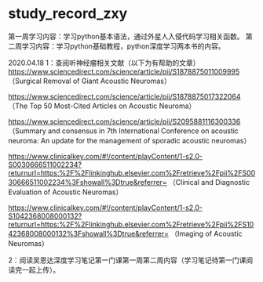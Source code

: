 # study_record_zxy
第一周学习内容：学习python基本语法，通过外星人入侵代码学习相关函数。
第二周学习内容：学习python基础教程，python深度学习两本书的内容。


2020.04.18 1：查阅听神经瘤相关文献（以下为有帮助的文章）
https://www.sciencedirect.com/science/article/pii/S1878875011009995
（Surgical Removal of Giant Acoustic Neuromas）

https://www.sciencedirect.com/science/article/pii/S1878875017322064
（The Top 50 Most-Cited Articles on Acoustic Neuroma）

https://www.sciencedirect.com/science/article/pii/S2095881116300336
（Summary and consensus in 7th International Conference on acoustic neuroma: An update for the management of sporadic acoustic neuromas）

https://www.clinicalkey.com/#!/content/playContent/1-s2.0-S0030666511002234?returnurl=https:%2F%2Flinkinghub.elsevier.com%2Fretrieve%2Fpii%2FS0030666511002234%3Fshowall%3Dtrue&referrer=
（Clinical and Diagnostic Evaluation of Acoustic Neuromas）

https://www.clinicalkey.com/#!/content/playContent/1-s2.0-S1042368008000132?returnurl=https:%2F%2Flinkinghub.elsevier.com%2Fretrieve%2Fpii%2FS1042368008000132%3Fshowall%3Dtrue&referrer=
（Imaging of Acoustic Neuromas）

2：阅读吴恩达深度学习笔记第一门课第一周第二周内容（学习笔记待第一门课阅读完一起上传）。
